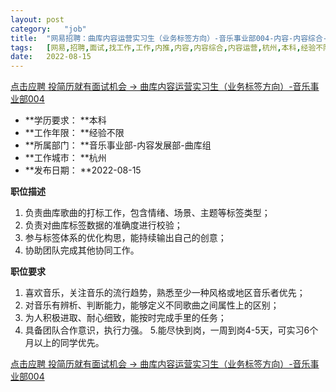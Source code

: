 ```yaml
---
layout:	post
category:	"job"
title:	"网易招聘：曲库内容运营实习生（业务标签方向）-音乐事业部004-内容-内容综合-内容运营-杭州本科经验不限"
tags:	[网易,招聘,面试,找工作,工作,内推,内容,内容综合,内容运营,杭州,本科,经验不限]
date:	2022-08-15
---
```


[点击应聘 投简历就有面试机会 -> 曲库内容运营实习生（业务标签方向）-音乐事业部004](http://mobile.bole.netease.com/bole/boleDetail?id=37113&employeeId=346f03c3cda5f04c&key=all)



- **学历要求： **本科
- **工作年限： **经验不限
- **所属部门： **音乐事业部-内容发展部-曲库组
- **工作城市： **杭州
- **发布日期： **2022-08-15



**职位描述**
1. 负责曲库歌曲的打标工作，包含情绪、场景、主题等标签类型；
2. 负责对曲库标签数据的准确度进行校验；
3. 参与标签体系的优化构思，能持续输出自己的创意；
4. 协助团队完成其他协同工作。



**职位要求**
1. 喜欢音乐，关注音乐的流行趋势，熟悉至少一种风格或地区音乐者优先；
2. 对音乐有辨析、判断能力，能够定义不同歌曲之间属性上的区别；
3. 为人积极进取、耐心细致，能按时完成手里的任务；
4. 具备团队合作意识，执行力强。
5.能尽快到岗，一周到岗4-5天，可实习6个月以上的同学优先。



[点击应聘 投简历就有面试机会 -> 曲库内容运营实习生（业务标签方向）-音乐事业部004](http://mobile.bole.netease.com/bole/boleDetail?id=37113&employeeId=346f03c3cda5f04c&key=all)